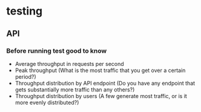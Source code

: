 # testing

## API

### Before running test good to know

* Average throughput in requests per second
* Peak throughput (What is the most traffic that you get over a certain period?)
* Throughput distribution by API endpoint (Do you have any endpoint that gets substantially more traffic than any others?)
* Throughput distribution by users (A few generate most traffic, or is it more evenly distributed?)
